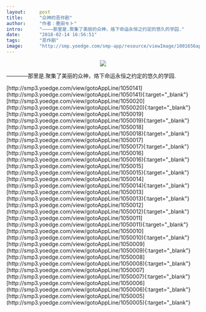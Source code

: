 ```yaml
---
layout:     post
title:      "众神的恶作剧"
author:     "作者：墨田モト"
intro:      "————那里是.聚集了美丽的众神，烙下命运永恒之约定的悠久的学园."
date:       "2018-02-14 16:56:51"
tags:       "恶作剧"
image:      "http://smp.yoedge.com/smp-app/resource/viewImage/1001656appline.png"
---
```

<div style="text-align: center">
<p><img src="http://smp.yoedge.com/smp-app/resource/viewImage/1001656appline.png"/></p>
</div>
<p class="post-meta">
<span>————那里是.聚集了美丽的众神，烙下命运永恒之约定的悠久的学园.</span>
</p>
[http://smp3.yoedge.com/view/gotoAppLine/1050141](http://smp3.yoedge.com/view/gotoAppLine/1050141){:target="_blank"}
[http://smp3.yoedge.com/view/gotoAppLine/1050020](http://smp3.yoedge.com/view/gotoAppLine/1050020){:target="_blank"}
[http://smp3.yoedge.com/view/gotoAppLine/1050019](http://smp3.yoedge.com/view/gotoAppLine/1050019){:target="_blank"}
[http://smp3.yoedge.com/view/gotoAppLine/1050018](http://smp3.yoedge.com/view/gotoAppLine/1050018){:target="_blank"}
[http://smp3.yoedge.com/view/gotoAppLine/1050017](http://smp3.yoedge.com/view/gotoAppLine/1050017){:target="_blank"}
[http://smp3.yoedge.com/view/gotoAppLine/1050016](http://smp3.yoedge.com/view/gotoAppLine/1050016){:target="_blank"}
[http://smp3.yoedge.com/view/gotoAppLine/1050015](http://smp3.yoedge.com/view/gotoAppLine/1050015){:target="_blank"}
[http://smp3.yoedge.com/view/gotoAppLine/1050014](http://smp3.yoedge.com/view/gotoAppLine/1050014){:target="_blank"}
[http://smp3.yoedge.com/view/gotoAppLine/1050013](http://smp3.yoedge.com/view/gotoAppLine/1050013){:target="_blank"}
[http://smp3.yoedge.com/view/gotoAppLine/1050012](http://smp3.yoedge.com/view/gotoAppLine/1050012){:target="_blank"}
[http://smp3.yoedge.com/view/gotoAppLine/1050011](http://smp3.yoedge.com/view/gotoAppLine/1050011){:target="_blank"}
[http://smp3.yoedge.com/view/gotoAppLine/1050010](http://smp3.yoedge.com/view/gotoAppLine/1050010){:target="_blank"}
[http://smp3.yoedge.com/view/gotoAppLine/1050009](http://smp3.yoedge.com/view/gotoAppLine/1050009){:target="_blank"}
[http://smp3.yoedge.com/view/gotoAppLine/1050008](http://smp3.yoedge.com/view/gotoAppLine/1050008){:target="_blank"}
[http://smp3.yoedge.com/view/gotoAppLine/1050007](http://smp3.yoedge.com/view/gotoAppLine/1050007){:target="_blank"}
[http://smp3.yoedge.com/view/gotoAppLine/1050006](http://smp3.yoedge.com/view/gotoAppLine/1050006){:target="_blank"}
[http://smp3.yoedge.com/view/gotoAppLine/1050005](http://smp3.yoedge.com/view/gotoAppLine/1050005){:target="_blank"}


